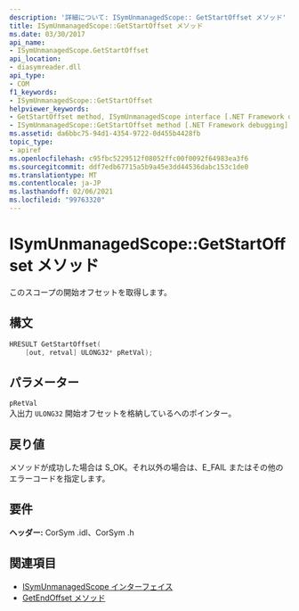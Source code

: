 ```yaml
---
description: '詳細について: ISymUnmanagedScope:: GetStartOffset メソッド'
title: ISymUnmanagedScope::GetStartOffset メソッド
ms.date: 03/30/2017
api_name:
- ISymUnmanagedScope.GetStartOffset
api_location:
- diasymreader.dll
api_type:
- COM
f1_keywords:
- ISymUnmanagedScope::GetStartOffset
helpviewer_keywords:
- GetStartOffset method, ISymUnmanagedScope interface [.NET Framework debugging]
- ISymUnmanagedScope::GetStartOffset method [.NET Framework debugging]
ms.assetid: da6bbc75-94d1-4354-9722-0d455b4428fb
topic_type:
- apiref
ms.openlocfilehash: c95fbc5229512f08052ffc00f0092f64983ea3f6
ms.sourcegitcommit: ddf7edb67715a5b9a45e3dd44536dabc153c1de0
ms.translationtype: MT
ms.contentlocale: ja-JP
ms.lasthandoff: 02/06/2021
ms.locfileid: "99763320"
---
```

# <a name="isymunmanagedscopegetstartoffset-method"></a>ISymUnmanagedScope::GetStartOffset メソッド

このスコープの開始オフセットを取得します。  
  
## <a name="syntax"></a>構文  
  
```cpp  
HRESULT GetStartOffset(  
    [out, retval] ULONG32* pRetVal);  
```  
  
## <a name="parameters"></a>パラメーター  

 `pRetVal`  
 入出力 `ULONG32` 開始オフセットを格納しているへのポインター。  
  
## <a name="return-value"></a>戻り値  

 メソッドが成功した場合は S_OK。それ以外の場合は、E_FAIL またはその他のエラーコードを指定します。  
  
## <a name="requirements"></a>要件  

 **ヘッダー:** CorSym .idl、CorSym .h  
  
## <a name="see-also"></a>関連項目

- [ISymUnmanagedScope インターフェイス](isymunmanagedscope-interface.md)
- [GetEndOffset メソッド](isymunmanagedscope-getendoffset-method.md)

